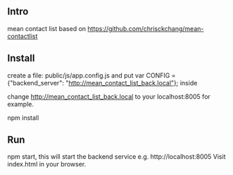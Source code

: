 ## Intro

mean contact list based on https://github.com/chrisckchang/mean-contactlist



## Install

create a file: public/js/app.config.js and put var CONFIG = {"backend_server": "http://mean_contact_list_back.local"}; inside

change http://mean_contact_list_back.local to your localhost:8005 for example.

npm install

## Run

npm start, this will start the backend service e.g. http://localhost:8005
Visit index.html in your browser.


